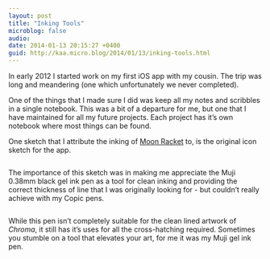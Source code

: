 ```yaml
---
layout: post
title: "Inking Tools"
microblog: false
audio: 
date: 2014-01-13 20:15:27 +0400
guid: http://kaa.micro.blog/2014/01/13/inking-tools.html
---
```

<p>In early 2012 I started work on my first iOS app with my cousin. The trip was long and meandering (one which unfortunately we never completed).</p>

<p>One of the things that I made sure I did was keep all my notes and scribbles in a single notebook. This was a bit of a departure for me, but one that I have maintained for all my future projects. Each project has it&rsquo;s own notebook where most things can be found.</p>

<p>One sketch that I attribute the inking of <a href="http://www.moonracket.com">Moon Racket</a> to, is the original icon sketch for the app.</p>

<p><img src="https://www.kaa.bz/uploads/2018/2bd6f881a3.jpg" alt="" /></p>

<p>The importance of this sketch was in making me appreciate the Muji 0.38mm black gel ink pen as a tool for clean inking and providing the correct thickness of line that I was originally looking for - but couldn&rsquo;t really achieve with my Copic pens.</p>

<p><img src="https://www.kaa.bz/uploads/2018/a6e0e965e6.jpg" alt="" /></p>

<p>While this pen isn&rsquo;t completely suitable for the clean lined artwork of <em>Chroma</em>, it still has it&rsquo;s uses for all the cross-hatching required. Sometimes you stumble on a tool that elevates your art, for me it was my Muji gel ink pen.</p>
